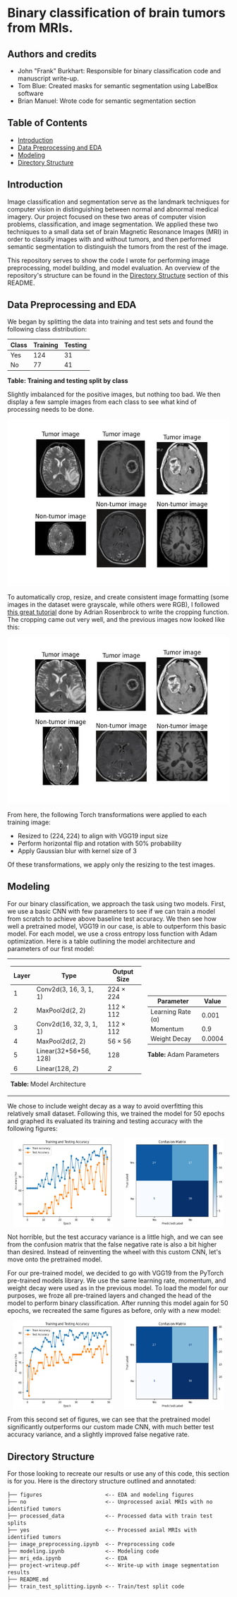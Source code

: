 # Binary classification of brain tumors from MRIs.

## Authors and credits
* John "Frank" Burkhart: Responsible for binary classification code and manuscript write-up.
* Tom Blue: Created masks for semantic segmentation using LabelBox software
* Brian Manuel: Wrote code for semantic segmentation section

## Table of Contents
- [Introduction](#introduction)
- [Data Preprocessing and EDA](#data-preprocessing-and-eda)
- [Modeling](#modeling)
- [Directory Structure](#directory-structure)


## Introduction 
Image classification and segmentation serve as the landmark techniques for computer vision in distinguishing between normal and abnormal medical imagery.
Our project focused on these two areas of computer vision problems, classification, and image segmentation. We applied these two techniques to a small data set of brain Magnetic
Resonance Images (MRI) in order to classify images with and without tumors, and then performed semantic segmentation to distinguish the tumors from the rest of the image.

This repository serves to show the code I wrote for performing image preprocessing, model building, and model evaluation. An overview of the repository's structure can be found in the [Directory Structure](#directory-structure) section of this README.

## Data Preprocessing and EDA
We began by splitting the data into training and test sets and found the following class distribution:

| Class | Training | Testing |
|-------|----------|---------|
| Yes   | 124      | 31      |
| No    | 77       | 41      |

**Table: Training and testing split by class**

Slightly imbalanced for the positive images, but nothing too bad. We then display a few sample images from each class to see what kind of processing needs to be done.

![Unprocessed Images](figures/unprocessed_images.png)

To automatically crop, resize, and create consistent image formatting (some images in the dataset were grayscale, while others were RGB), I followed [this great tutorial](https://pyimagesearch.com/2016/04/11/finding-extreme-points-in-contours-with-opencv/) done by Adrian Rosenbrock to write the cropping function. The cropping came out very well, and the previous images now looked like this:

![Cropped Images](figures/cropped_images.png)

From here, the following Torch transformations were applied to each training image:
* Resized to $(224,224)$ to align with VGG19 input size
* Perform horizontal flip and rotation with $50$% probability
* Apply Gaussian blur with kernel size of $3$

Of these transformations, we apply only the resizing to the test images.

## Modeling 

For our binary classification, we approach the task using two models. First, we use a basic CNN with few parameters to see if we can train a model from scratch to achieve above baseline test accuracy. We then see how well a pretrained model, VGG19 in our case, is able to outperform this basic model. For each model, we use a cross entropy loss function with Adam optimization. Here is a table outlining the model architecture and parameters of our first model:

<table>
    <tr>
        <td>
            <table>
                <thead>
                    <tr>
                        <th>Layer</th>
                        <th>Type</th>
                        <th>Output Size</th>
                    </tr>
                </thead>
                <tbody>
                    <tr>
                        <td>1</td>
                        <td>Conv2d(3, 16, 3, 1, 1)</td>
                        <td>224 &times; 224</td>
                    </tr>
                    <tr>
                        <td>2</td>
                        <td>MaxPool2d(2, 2)</td>
                        <td>112 &times; 112</td>
                    </tr>
                    <tr>
                        <td>3</td>
                        <td>Conv2d(16, 32, 3, 1, 1)</td>
                        <td>112 &times; 112</td>
                    </tr>
                    <tr>
                        <td>4</td>
                        <td>MaxPool2d(2, 2)</td>
                        <td>56 &times; 56</td>
                    </tr>
                    <tr>
                        <td>5</td>
                        <td>Linear(32*56*56, 128)</td>
                        <td>128</td>
                    </tr>
                    <tr>
                        <td>6</td>
                        <td>Linear(128, <i>2</i>)</td>
                        <td><i>2</i></td>
                    </tr>
                </tbody>
            </table>
            <p><b>Table:</b> Model Architecture</p>
        </td>
        <td>
            <table>
                <thead>
                    <tr>
                        <th>Parameter</th>
                        <th>Value</th>
                    </tr>
                </thead>
                <tbody>
                    <tr>
                        <td>Learning Rate (&alpha;)</td>
                        <td>0.001</td>
                    </tr>
                    <tr>
                        <td>Momentum</td>
                        <td>0.9</td>
                    </tr>
                    <tr>
                        <td>Weight Decay</td>
                        <td>0.0004</td>
                    </tr>
                </tbody>
            </table>
            <p><b>Table:</b> Adam Parameters</p>
        </td>
    </tr>
</table>


We chose to include weight decay as a way to avoid overfitting this relatively small dataset. Following this, we trained the model for $50$ epochs and graphed its evaluated its training and testing accuracy with the following figures:

<div style="display: flex; justify-content: space-around;">
  <img src="figures/basic_cnn_accuracy_graph.png" alt="Image 1" style="width: 45%;"/>
  <img src="figures/basic_cnn_confusion_matrix.png" alt="Image 2" style="width: 45%;"/>
</div>

Not horrible, but the test accuracy variance is a little high, and we can see from the confusion matrix that the false negative rate is also a bit higher than desired. Instead of reinventing the wheel with this custom CNN, let's move onto the pretrained model.

For our pre-trained model, we decided to go with VGG19 from the PyTorch pre-trained models library. We use the same learning rate, momentum, and weight decay were used as in the previous model. To
load the model for our purposes, we froze all pre-trained layers and changed the head of the model to perform binary classification. After running this model again for $50$ epochs, we recreated the same figures as before, only with a new model:

<div style="display: flex; justify-content: space-around;">
  <img src="figures/vgg19_accuracy_graph.png" alt="Image 1" style="width: 45%;"/>
  <img src="figures/vgg19_confusion_matrix.png" alt="Image 2" style="width: 45%;"/>
</div>

From this second set of figures, we can see that the pretrained model significantly outperforms our custom made CNN, with much better test accuracy variance, and a slightly improved false negative rate.

## Directory Structure

For those looking to recreate our results or use any of this code, this section is for you. Here is the directory structure outlined and annotated:

```
├── figures                    <-- EDA and modeling figures
├── no                         <-- Unprocessed axial MRIs with no identified tumors
├── processed_data             <-- Processed data with train test splits
├── yes                        <-- Processed axial MRIs with identified tumors
├── image_preprocessing.ipynb  <-- Preprocessing code
├── modeling.ipynb             <-- Modeling code
├── mri_eda.ipynb              <-- EDA
├── project-writeup.pdf        <-- Write-up with image segmentation results 
├── README.md
├── train_test_splitting.ipynb <-- Train/test split code
```
